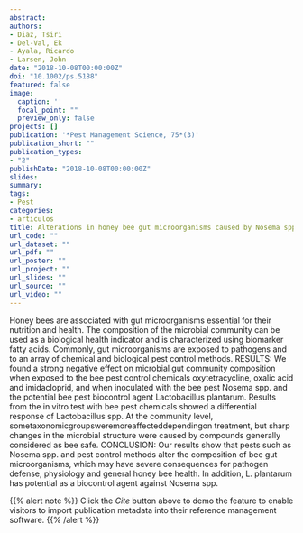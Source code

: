 ```yaml
---
abstract: 
authors:
- Diaz, Tsiri
- Del-Val, Ek
- Ayala, Ricardo
- Larsen, John
date: "2018-10-08T00:00:00Z"
doi: "10.1002/ps.5188"
featured: false
image:
  caption: ''
  focal_point: ""
  preview_only: false
projects: []
publication: '*Pest Management Science, 75*(3)'
publication_short: ""
publication_types:
- "2"
publishDate: "2018-10-08T00:00:00Z"
slides: 
summary: 
tags:
- Pest
categories: 
- articulos
title: Alterations in honey bee gut microorganisms caused by Nosema spp. and pest control methods
url_code: ""
url_dataset: ""
url_pdf: ""
url_poster: ""
url_project: ""
url_slides: ""
url_source: ""
url_video: ""
---
```


Honey bees are associated with gut microorganisms essential for their nutrition and health. The composition of the microbial community can be used as a biological health indicator and is characterized using biomarker fatty acids. Commonly, gut microorganisms are exposed to pathogens and to an array of chemical and biological pest control methods. 
RESULTS: We found a strong negative effect on microbial gut community composition when exposed to the bee pest control chemicals oxytetracycline, oxalic acid and imidacloprid, and when inoculated with the bee pest Nosema spp. and the potential bee pest biocontrol agent Lactobacillus plantarum. Results from the in vitro test with bee pest chemicals showed a differential response of Lactobacillus spp. At the community level, sometaxonomicgroupsweremoreaffecteddependingon treatment, but sharp changes in the microbial structure were caused by compounds generally considered as bee safe. 
CONCLUSION: Our results show that pests such as Nosema spp. and pest control methods alter the composition of bee gut microorganisms, which may have severe consequences for pathogen defense, physiology and general honey bee health. In addition, L. plantarum has potential as a biocontrol agent against Nosema spp.

{{% alert note %}}
Click the *Cite* button above to demo the feature to enable visitors to import publication metadata into their reference management software.
{{% /alert %}}

